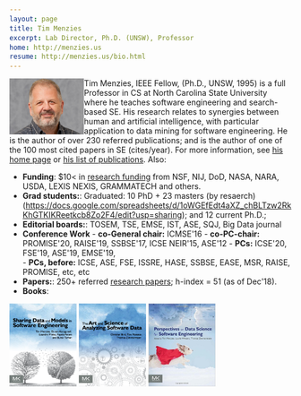 ```yaml
---
layout: page
title: Tim Menzies
excerpt: Lab Director, Ph.D. (UNSW), Professor
home: http://menzies.us
resume: http://menzies.us/bio.html
---
```



<img align="left"
src="/img/timm.png" alt="timm" height="100"> Tim Menzies, IEEE Fellow, (Ph.D.,
UNSW, 1995) is a full Professor in CS at North
Carolina State University where he teaches software
engineering and search-based SE.  His research
relates to synergies between human and artificial
intelligence, with particular application to data
mining for software engineering.  He is the author
of over 230 referred publications; and is the author of one of the
100 most cited papers in SE (cites/year).  For more information, see [his home page](http://menzies.us)  or [his list of publications](https://scholar.google.com/citations?user=7htTUTgmLtUC&hl=en). Also:

- **Funding**: $10<  in [research funding](https://docs.google.com/spreadsheets/d/1Y5YrD3WkZlee7LLXLN5m9vvMPL2qBU-vruHpRr77dqg/edit#gid=676744746make%20-) from  NSF, NIJ, DoD, NASA, NARA, USDA, LEXIS NEXIS, GRAMMATECH and others.
- **Grad students:**: Graduated: 10 PhD + 23 masters (by resaerch) (https://docs.google.com/spreadsheets/d/1oWGEfEdt4aXZ_chBLTzw2RkKhGTKIKReetkcb8Zo2F4/edit?usp=sharing); and 12  current Ph.D.;
- **Editorial boards:**: TOSEM,  TSE, EMSE, IST, ASE, SQJ, Big Data journal
- **Conference Work**
       - **co-General chair:** ICMSE'16
       - **co-PC-chair:** PROMISE'20, RAISE'19, SSBSE'17, ICSE NEIR'15, ASE'12
       - **PCs:**  ICSE'20, FSE'19, ASE'19, EMSE'19,  
       - **PCs, before:** ICSE, ASE, FSE, ISSRE, HASE, SSBSE, EASE, MSR, RAISE, PROMISE, etc, etc
- **Papers:**: 250+ referred [research papers](https://scholar.google.com/citations?user=7htTUTgmLtUC&hl=en&oi=ao); h-index = 51 (as of Dec'18).
- **Books**:

 <a href="https://www.amazon.com/Sharing-Data-Models-Software-Engineering/dp/0124172954"><img width="120" src="https://raw.githubusercontent.com/timm/timm.github.io/master/img/shareBookCover.png"></a>&nbsp;<a
 href="https://www.amazon.com/Art-Science-Analyzing-Software-Data/dp/0124115195"><img width="120" src="https://raw.githubusercontent.com/timm/timm.github.io/master/img/asdbookCover.png"></a>&nbsp;<a
  href="https://www.amazon.com/Perspectives-Data-Science-Software-Engineering/dp/0128042060"><img width="120" src="https://raw.githubusercontent.com/timm/timm.github.io/master/img/perspectivesBook.jpg"></a>
